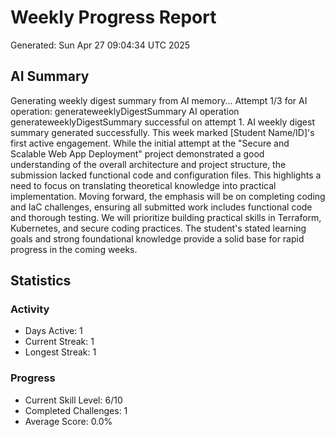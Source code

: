 # Weekly Progress Report
Generated: Sun Apr 27 09:04:34 UTC 2025

## AI Summary
Generating weekly digest summary from AI memory...
Attempt 1/3 for AI operation: generateweeklyDigestSummary
AI operation generateweeklyDigestSummary successful on attempt 1.
AI weekly digest summary generated successfully.
This week marked [Student Name/ID]'s first active engagement.  While the initial attempt at the "Secure and Scalable Web App Deployment" project demonstrated a good understanding of the overall architecture and project structure, the submission lacked functional code and configuration files.  This highlights a need to focus on translating theoretical knowledge into practical implementation.  Moving forward, the emphasis will be on completing coding and IaC challenges, ensuring all submitted work includes functional code and thorough testing.  We will prioritize building practical skills in Terraform, Kubernetes, and secure coding practices.  The student's stated learning goals and strong foundational knowledge provide a solid base for rapid progress in the coming weeks.

## Statistics
### Activity
- Days Active: 1
- Current Streak: 1
- Longest Streak: 1

### Progress
- Current Skill Level: 6/10
- Completed Challenges: 1
- Average Score: 0.0%


